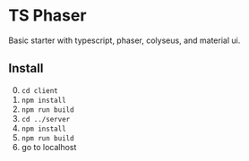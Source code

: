 # TS Phaser

Basic starter with typescript, phaser, colyseus, and material ui.

## Install

0. `cd client`
0. `npm install`
0. `npm run build`
0. `cd ../server`
0. `npm install`
0. `npm run build`
0. go to localhost
